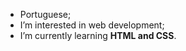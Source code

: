 - Portuguese;
- I’m interested in web development;
- I’m currently learning <strong>HTML and CSS</strong>.

<!---
AlexKoyomi/AlexKoyomi is a ✨ special ✨ repository because its `README.md` (this file) appears on your GitHub profile.
You can click the Preview link to take a look at your changes.
--->
